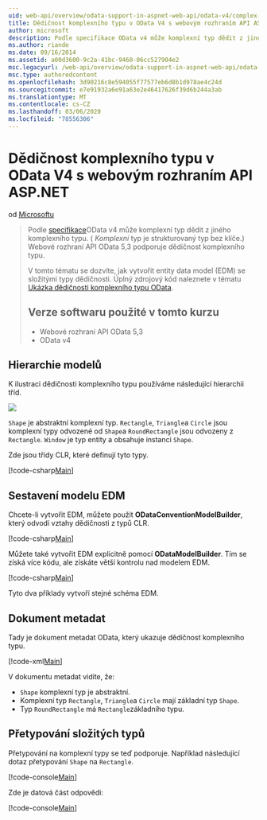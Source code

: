 ```yaml
---
uid: web-api/overview/odata-support-in-aspnet-web-api/odata-v4/complex-type-inheritance-in-odata-v4
title: Dědičnost komplexního typu v OData V4 s webovým rozhraním API ASP.NET | Microsoft Docs
author: microsoft
description: Podle specifikace OData v4 může komplexní typ dědit z jiného komplexního typu. (Komplexní typ je strukturovaný typ bez klíče.) Webové rozhraní API...
ms.author: riande
ms.date: 09/16/2014
ms.assetid: a00d3600-9c2a-41bc-9460-06cc527904e2
msc.legacyurl: /web-api/overview/odata-support-in-aspnet-web-api/odata-v4/complex-type-inheritance-in-odata-v4
msc.type: authoredcontent
ms.openlocfilehash: 3d90216c8e594055f77577eb6d8b1d978ae4c24d
ms.sourcegitcommit: e7e91932a6e91a63e2e46417626f39d6b244a3ab
ms.translationtype: MT
ms.contentlocale: cs-CZ
ms.lasthandoff: 03/06/2020
ms.locfileid: "78556306"
---
```

# <a name="complex-type-inheritance-in-odata-v4-with-aspnet-web-api"></a>Dědičnost komplexního typu v OData V4 s webovým rozhraním API ASP.NET

od [Microsoftu](https://github.com/microsoft)

> Podle [specifikace](http://www.odata.org/documentation/odata-version-4-0/)OData v4 může komplexní typ dědit z jiného komplexního typu. ( *Komplexní* typ je strukturovaný typ bez klíče.) Webové rozhraní API OData 5,3 podporuje dědičnost komplexního typu.
> 
> V tomto tématu se dozvíte, jak vytvořit entity data model (EDM) se složitými typy dědičnosti. Úplný zdrojový kód naleznete v tématu [Ukázka dědičnosti komplexního typu OData](http://aspnet.codeplex.com/sourcecontrol/latest#Samples/WebApi/OData/v4/ODataComplexTypeInheritanceSample/ReadMe.txt).
> 
> ## <a name="software-versions-used-in-the-tutorial"></a>Verze softwaru použité v tomto kurzu
> 
> 
> - Webové rozhraní API OData 5,3
> - OData v4

## <a name="model-hierarchy"></a>Hierarchie modelů

K ilustraci dědičnosti komplexního typu používáme následující hierarchii tříd.

![](complex-type-inheritance-in-odata-v4/_static/image1.png)

`Shape` je abstraktní komplexní typ. `Rectangle`, `Triangle`a `Circle` jsou komplexní typy odvozené od `Shape`a `RoundRectangle` jsou odvozeny z `Rectangle`. `Window` je typ entity a obsahuje instanci `Shape`.

Zde jsou třídy CLR, které definují tyto typy.

[!code-csharp[Main](complex-type-inheritance-in-odata-v4/samples/sample1.cs)]

## <a name="build-the-edm-model"></a>Sestavení modelu EDM

Chcete-li vytvořit EDM, můžete použít **ODataConventionModelBuilder**, který odvodí vztahy dědičnosti z typů CLR.

[!code-csharp[Main](complex-type-inheritance-in-odata-v4/samples/sample2.cs)]

Můžete také vytvořit EDM explicitně pomocí **ODataModelBuilder**. Tím se získá více kódu, ale získáte větší kontrolu nad modelem EDM.

[!code-csharp[Main](complex-type-inheritance-in-odata-v4/samples/sample3.cs)]

Tyto dva příklady vytvoří stejné schéma EDM.

## <a name="metadata-document"></a>Dokument metadat

Tady je dokument metadat OData, který ukazuje dědičnost komplexního typu.

[!code-xml[Main](complex-type-inheritance-in-odata-v4/samples/sample4.xml?highlight=13,17,25,30)]

V dokumentu metadat vidíte, že:

- `Shape` komplexní typ je abstraktní.
- Komplexní typ `Rectangle`, `Triangle`a `Circle` mají základní typ `Shape`.
- Typ `RoundRectangle` má `Rectangle`základního typu.

## <a name="casting-complex-types"></a>Přetypování složitých typů

Přetypování na komplexní typy se teď podporuje. Například následující dotaz přetypování `Shape` na `Rectangle`.

[!code-console[Main](complex-type-inheritance-in-odata-v4/samples/sample5.cmd)]

Zde je datová část odpovědi:

[!code-console[Main](complex-type-inheritance-in-odata-v4/samples/sample6.cmd)]
